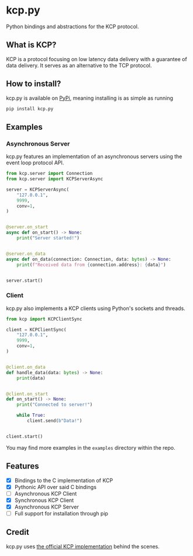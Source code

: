 # kcp.py
Python bindings and abstractions for the KCP protocol.

## What is KCP?
KCP is a protocol focusing on low latency data delivery with a guarantee of data delivery. It serves as an alternative to the TCP protocol.

## How to install?
kcp.py is available on [PyPi](https://pypi.org/project/kcp-py/), meaning installing is as simple as running
```sh
pip install kcp.py
```

## Examples
### Asynchronous Server
kcp.py features an implementation of an asynchronous servers using the event loop protocol API.
```py
from kcp.server import Connection
from kcp.server import KCPServerAsync

server = KCPServerAsync(
    "127.0.0.1",
    9999,
    conv=1,
)


@server.on_start
async def on_start() -> None:
    print("Server started!")


@server.on_data
async def on_data(connection: Connection, data: bytes) -> None:
    print(f"Received data from {connection.address}: {data}")


server.start()
```

### Client
kcp.py also implements a KCP clients using Python's sockets and threads.
```py
from kcp import KCPClientSync

client = KCPClientSync(
    "127.0.0.1",
    9999,
    conv=1,
)


@client.on_data
def handle_data(data: bytes) -> None:
    print(data)


@client.on_start
def on_start() -> None:
    print("Connected to server!")

    while True:
        client.send(b"Data!")


client.start()
```

You may find more examples in the `examples` directory within the repo.

## Features
- [x] Bindings to the C implementation of KCP
- [x] Pythonic API over said C bindings
- [ ] Asynchronous KCP Client
- [x] Synchronous KCP Client
- [x] Asynchronous KCP Server
- [ ] Full support for installation through pip

## Credit
kcp.py uses [the official KCP implementation](https://github.com/skywind3000/kcp) behind the scenes.
